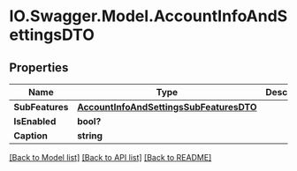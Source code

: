 # IO.Swagger.Model.AccountInfoAndSettingsDTO
## Properties

Name | Type | Description | Notes
------------ | ------------- | ------------- | -------------
**SubFeatures** | [**AccountInfoAndSettingsSubFeaturesDTO**](AccountInfoAndSettingsSubFeaturesDTO.md) |  | [optional] 
**IsEnabled** | **bool?** |  | [optional] 
**Caption** | **string** |  | [optional] 

[[Back to Model list]](../README.md#documentation-for-models) [[Back to API list]](../README.md#documentation-for-api-endpoints) [[Back to README]](../README.md)

